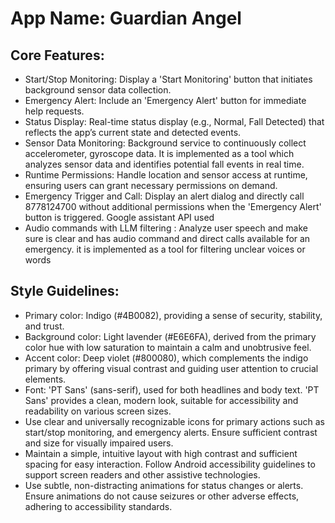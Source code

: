 # **App Name**: Guardian Angel

## Core Features:

- Start/Stop Monitoring: Display a 'Start Monitoring' button that initiates background sensor data collection.
- Emergency Alert: Include an 'Emergency Alert' button for immediate help requests.
- Status Display: Real-time status display (e.g., Normal, Fall Detected) that reflects the app’s current state and detected events.
- Sensor Data Monitoring: Background service to continuously collect accelerometer, gyroscope data. It is implemented as a tool which analyzes sensor data and identifies potential fall events in real time.
- Runtime Permissions: Handle location and sensor access at runtime, ensuring users can grant necessary permissions on demand.
- Emergency Trigger and Call: Display an alert dialog and directly call 8778124700 without additional permissions when the 'Emergency Alert' button is triggered. Google assistant API used
- Audio commands with LLM filtering : Analyze user speech and make sure is clear and has audio command and direct calls available for an emergency. it is implemented as a tool for filtering unclear voices or words

## Style Guidelines:

- Primary color: Indigo (#4B0082), providing a sense of security, stability, and trust. 
- Background color: Light lavender (#E6E6FA), derived from the primary color hue with low saturation to maintain a calm and unobtrusive feel.
- Accent color: Deep violet (#800080), which complements the indigo primary by offering visual contrast and guiding user attention to crucial elements.
- Font: 'PT Sans' (sans-serif), used for both headlines and body text.  'PT Sans' provides a clean, modern look, suitable for accessibility and readability on various screen sizes.
- Use clear and universally recognizable icons for primary actions such as start/stop monitoring, and emergency alerts. Ensure sufficient contrast and size for visually impaired users.
- Maintain a simple, intuitive layout with high contrast and sufficient spacing for easy interaction. Follow Android accessibility guidelines to support screen readers and other assistive technologies.
- Use subtle, non-distracting animations for status changes or alerts. Ensure animations do not cause seizures or other adverse effects, adhering to accessibility standards.